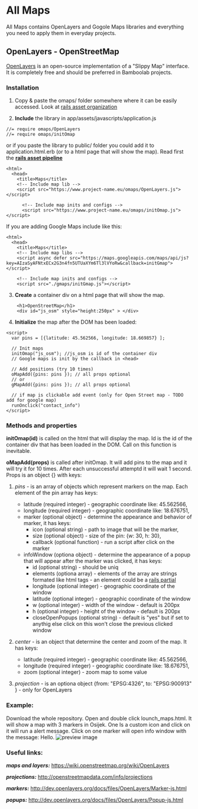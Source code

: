 # All Maps
All Maps contains OpenLayers and Gogole Maps libraries and everything you need 
to apply them in everyday projects.

## OpenLayers - OpenStreetMap 
[OpenLayers](https://wiki.openstreetmap.org/wiki/OpenLayers) is an open-source 
implementation of a "Slippy Map" interface. It is completely free and should be 
preferred in Bamboolab projects.

### Installation
1. Copy & paste the omaps/ folder somewhere where it can be easily accessed. Look at [rails asset organization](https://guides.rubyonrails.org/asset_pipeline.html#asset-organization)

2. **Include** the library in app/assets/javascripts/application.js
```
//= require omaps/OpenLayers
//= require omaps/initOmap
```

or if you paste the library to public/ folder you could add it to application.html.erb (or to a html page that will show the map). Read first the **[rails asset pipeline](https://guides.rubyonrails.org/asset_pipeline.html)**
```
<html>
  <head>
    <title>Maps</title>
    <!-- Include map lib -->
    <script src="https://www.project-name.eu/omaps/OpenLayers.js"></script>

      <!-- Include map inits and configs -->
      <script src="https://www.project-name.eu/omaps/initOmap.js"></script>
```
If you are adding Google Maps include like this: 
```
<html>
  <head>
    <title>Maps</title>
    <!-- Include map libs -->
    <script async defer src="https://maps.googleapis.com/maps/api/js?key=AIzaSyAFNtxECx2G3n4fn5UTUaXYm6Tl3lVYoRw&callback=initGmap"></script>

    <!-- Include map inits and configs -->
    <script src="./gmaps/initGmap.js"></script>
```

3. **Create** a container div on a html page that will show the map.

```
    <h1>OpenStreetMap</h1>
    <div id="js_osm" style="height:250px" > </div>

```

4. **Initialize** the map after the DOM has been loaded:
```
<script>
  var pins = [{latitude: 45.562566, longitude: 18.669857} ];

  // Init maps
  initOmap("js_osm"); //js_osm is id of the container div
  // Google maps is init by the callback in <head>
  
  // Add positions (try 10 times)
  oMapAdd({pins: pins }); // all props optional
  // or
  gMapAdd({pins: pins }); // all props optional

  // if map is clickable add event (only for Open Street map - TODO add for google map)
  runOnclick("contact_info")
</script>
```

### Methods and properties
**initOmap(id)** is called on the html that will display the map. Id is the id of the container div that has been loaded in the DOM. Call on this function is inevitable. 

**oMapAdd(props)** is called after initOmap. It will add pins to the map and it will try it for 10 times. After each unsuccessful attemptd it will wait 1 second. Props is an object {} with keys: 
1. *pins* - is an array of objects which represent markers on the map. Each element of the pin array has keys:
   - latitude (required integer) - geographic coordinate like: 45.562566,
   - longitude (required integer) - geographic coordinate like: 18.676751,
   - marker (optional object) - determine the appearance and behavior of marker, it has keys: 
     * icon (optional string) - path to image that will be the marker,
     * size (optional object) - size of the pin: {w: 30, h: 30},
     * callback (optional function) - run a script after click on the marker
   - infoWindow (optiona object) - determine the appearance of a popup that will appear after the marker was clicked, it has keys:
     * id (optional string) - should be uniq
     * elements (optiona array) - elements of the array are strings formated like html tags - an element could be a [rails partial](https://guides.rubyonrails.org/layouts_and_rendering.html#using-partials)
     * longitude (optional integer) - geographic coordinate of the window
     * latitude (optional integer) - geographic coordinate of the window
     * w  (optional integer) - width of the window - default is 200px
     * h  (optional integer) - height of the window - default is 200px
     * closeOpenPopups (optional string) - default is "yes" but if set to anythig else click on this won't close the previous clicked window

2. *center* - is an object that determine the center and zoom of the map. It has keys:
   - latitude (required integer) - geographic coordinate like: 45.562566,
   - longitude (required integer) - geographic coordinate like: 18.676751,
   - zoom (optional integer) - zoom map to some value
  
3. *projection* - is an optiona object {from: "EPSG:4326", to: "EPSG:900913" } - only for OpenLayers

### Example:
Download the whole repository. Open and double click lounch_maps.html. It will show a map with 3 markers in Osijek. One Is a custom icon and click on it will run a alert message. Click on one marker will open info window with the message: Hello.
![preview image](https://gitlab.com/bamboolab/all_maps/raw/6481c6e4c8236e6e572c54333220661faed14853/preview.png)

### Useful links:
 ***maps and layers:*** https://wiki.openstreetmap.org/wiki/OpenLayers

 ***projections:*** http://openstreetmapdata.com/info/projections

 ***markers:*** http://dev.openlayers.org/docs/files/OpenLayers/Marker-js.html

 ***popups:*** http://dev.openlayers.org/docs/files/OpenLayers/Popup-js.html




